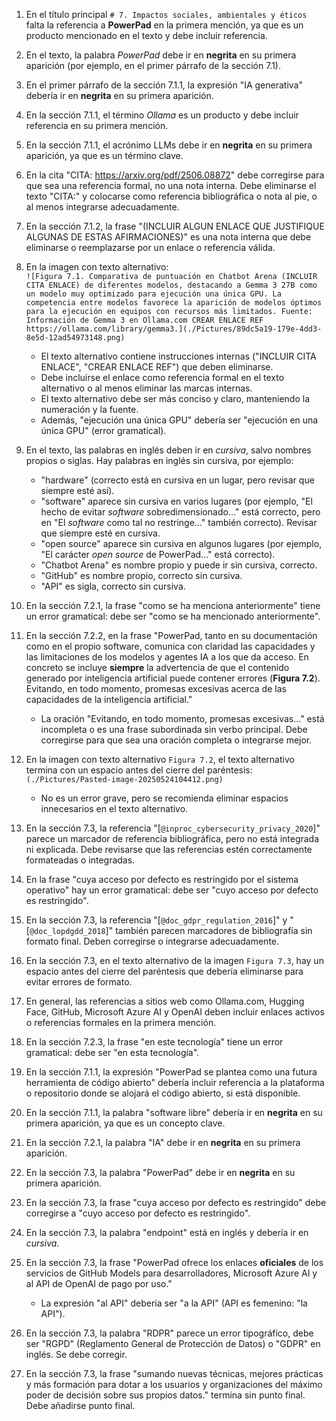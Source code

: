 1. En el título principal `# 7. Impactos sociales, ambientales y éticos` falta la referencia a **PowerPad** en la primera mención, ya que es un producto mencionado en el texto y debe incluir referencia.

2. En el texto, la palabra *PowerPad* debe ir en **negrita** en su primera aparición (por ejemplo, en el primer párrafo de la sección 7.1).

3. En el primer párrafo de la sección 7.1.1, la expresión "IA generativa" debería ir en **negrita** en su primera aparición.

4. En la sección 7.1.1, el término *Ollama* es un producto y debe incluir referencia en su primera mención.

5. En la sección 7.1.1, el acrónimo LLMs debe ir en **negrita** en su primera aparición, ya que es un término clave.

6. En la cita "CITA: https://arxiv.org/pdf/2506.08872" debe corregirse para que sea una referencia formal, no una nota interna. Debe eliminarse el texto "CITA:" y colocarse como referencia bibliográfica o nota al pie, o al menos integrarse adecuadamente.

7. En la sección 7.1.2, la frase "(INCLUIR ALGUN ENLACE QUE JUSTIFIQUE ALGUNAS DE ESTAS AFIRMACIONES)" es una nota interna que debe eliminarse o reemplazarse por un enlace o referencia válida.

8. En la imagen con texto alternativo:  
   `![Figura 7.1. Comparativa de puntuación en Chatbot Arena (INCLUIR CITA ENLACE) de diferentes modelos, destacando a Gemma 3 27B como un modelo muy optimizado para ejecución una única GPU. La competencia entre modelos favorece la aparición de modelos óptimos para la ejecución en equipos con recursos más limitados. Fuente: Información de Gemma 3 en Ollama.com CREAR ENLACE REF https://ollama.com/library/gemma3.](./Pictures/89dc5a19-179e-4dd3-8e5d-12ad54973148.png)`  
   - El texto alternativo contiene instrucciones internas ("INCLUIR CITA ENLACE", "CREAR ENLACE REF") que deben eliminarse.  
   - Debe incluirse el enlace como referencia formal en el texto alternativo o al menos eliminar las marcas internas.  
   - El texto alternativo debe ser más conciso y claro, manteniendo la numeración y la fuente.  
   - Además, "ejecución una única GPU" debería ser "ejecución en una única GPU" (error gramatical).

9. En el texto, las palabras en inglés deben ir en *cursiva*, salvo nombres propios o siglas. Hay palabras en inglés sin cursiva, por ejemplo:  
   - "hardware" (correcto está en cursiva en un lugar, pero revisar que siempre esté así).  
   - "software" aparece sin cursiva en varios lugares (por ejemplo, "El hecho de evitar *software* sobredimensionado..." está correcto, pero en "El *software* como tal no restringe..." también correcto). Revisar que siempre esté en cursiva.  
   - "open source" aparece sin cursiva en algunos lugares (por ejemplo, "El carácter *open source* de PowerPad..." está correcto).  
   - "Chatbot Arena" es nombre propio y puede ir sin cursiva, correcto.  
   - "GitHub" es nombre propio, correcto sin cursiva.  
   - "API" es sigla, correcto sin cursiva.

10. En la sección 7.2.1, la frase "como se ha menciona anteriormente" tiene un error gramatical: debe ser "como se ha mencionado anteriormente".

11. En la sección 7.2.2, en la frase "PowerPad, tanto en su documentación como en el propio software, comunica con claridad las capacidades y las limitaciones de los modelos y agentes IA a los que da acceso. En concreto se incluye **siempre** la advertencia de que el contenido generado por inteligencia artificial puede contener errores (**Figura 7.2**). Evitando, en todo momento, promesas excesivas acerca de las capacidades de la inteligencia artificial."  
    - La oración "Evitando, en todo momento, promesas excesivas..." está incompleta o es una frase subordinada sin verbo principal. Debe corregirse para que sea una oración completa o integrarse mejor.

12. En la imagen con texto alternativo `Figura 7.2`, el texto alternativo termina con un espacio antes del cierre del paréntesis:  
    `(./Pictures/Pasted-image-20250524104412.png)`  
    - No es un error grave, pero se recomienda eliminar espacios innecesarios en el texto alternativo.

13. En la sección 7.3, la referencia "[`@inproc_cybersecurity_privacy_2020`]" parece un marcador de referencia bibliográfica, pero no está integrada ni explicada. Debe revisarse que las referencias estén correctamente formateadas o integradas.

14. En la frase "cuya acceso por defecto es restringido por el sistema operativo" hay un error gramatical: debe ser "cuyo acceso por defecto es restringido".

15. En la sección 7.3, la referencia "[`@doc_gdpr_regulation_2016`]" y "[`@doc_lopdgdd_2018`]" también parecen marcadores de bibliografía sin formato final. Deben corregirse o integrarse adecuadamente.

16. En la sección 7.3, en el texto alternativo de la imagen `Figura 7.3`, hay un espacio antes del cierre del paréntesis que debería eliminarse para evitar errores de formato.

17. En general, las referencias a sitios web como Ollama.com, Hugging Face, GitHub, Microsoft Azure AI y OpenAI deben incluir enlaces activos o referencias formales en la primera mención.

18. En la sección 7.2.3, la frase "en este tecnología" tiene un error gramatical: debe ser "en esta tecnología".

19. En la sección 7.1.1, la expresión "PowerPad se plantea como una futura herramienta de código abierto" debería incluir referencia a la plataforma o repositorio donde se alojará el código abierto, si está disponible.

20. En la sección 7.1.1, la palabra "software libre" debería ir en **negrita** en su primera aparición, ya que es un concepto clave.

25. En la sección 7.2.1, la palabra "IA" debe ir en **negrita** en su primera aparición.

27. En la sección 7.3, la palabra "PowerPad" debe ir en **negrita** en su primera aparición.

28. En la sección 7.3, la frase "cuya acceso por defecto es restringido" debe corregirse a "cuyo acceso por defecto es restringido".

31. En la sección 7.3, la palabra "endpoint" está en inglés y debería ir en *cursiva*.

33. En la sección 7.3, la frase "PowerPad ofrece los enlaces **oficiales** de los servicios de GitHub Models para desarrolladores, Microsoft Azure AI y al API de OpenAI de pago por uso."  
    - La expresión "al API" debería ser "a la API" (API es femenino: "la API").

34. En la sección 7.3, la palabra "RDPR" parece un error tipográfico, debe ser "RGPD" (Reglamento General de Protección de Datos) o "GDPR" en inglés. Se debe corregir.

36. En la sección 7.3, la frase "sumando nuevas técnicas, mejores prácticas y más formación para dotar a los usuarios y organizaciones del máximo poder de decisión sobre sus propios datos." termina sin punto final. Debe añadirse punto final.